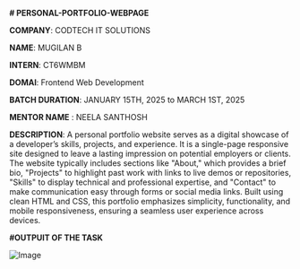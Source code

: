 **# PERSONAL-PORTFOLIO-WEBPAGE**

**COMPANY**: CODTECH IT SOLUTIONS

**NAME**: MUGILAN B

**INTERN**: CT6WMBM

**DOMAI**: Frontend Web Development

**BATCH DURATION**: JANUARY 15TH, 2025 to MARCH 1ST, 2025

**MENTOR NAME** : NEELA SANTHOSH

**DESCRIPTION**: A personal portfolio website serves as a digital showcase of a developer’s skills, projects, and experience. It is a single-page responsive site designed to leave a lasting impression on potential employers or clients. The website typically includes sections like "About," which provides a brief bio, "Projects" to highlight past work with links to live demos or repositories, "Skills" to display technical and professional expertise, and "Contact" to make communication easy through forms or social media links. Built using clean HTML and CSS, this portfolio emphasizes simplicity, functionality, and mobile responsiveness, ensuring a seamless user experience across devices.

**#OUTPUIT OF THE TASK**

![Image](https://github.com/user-attachments/assets/ce7a97dd-4fb7-4be4-b556-85bef98af043)
